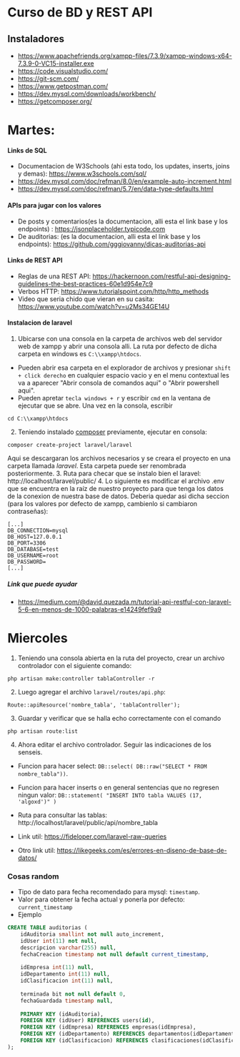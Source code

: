 # Curso de BD y REST API
## Instaladores
+ https://www.apachefriends.org/xampp-files/7.3.9/xampp-windows-x64-7.3.9-0-VC15-installer.exe
+ https://code.visualstudio.com/
+ https://git-scm.com/
+ https://www.getpostman.com/
+ https://dev.mysql.com/downloads/workbench/
+ https://getcomposer.org/

# Martes:
#### Links de SQL
+ Documentacion de W3Schools (ahi esta todo, los updates, inserts, joins y demas): https://www.w3schools.com/sql/
+ https://dev.mysql.com/doc/refman/8.0/en/example-auto-increment.html
+ https://dev.mysql.com/doc/refman/5.7/en/data-type-defaults.html

#### APIs para jugar con los valores
+ De posts y comentarios(es la documentacion, alli esta el link base y los endpoints) : https://jsonplaceholder.typicode.com
+ De auditorias: (es la documentacion, alli esta el link base y los endpoints): https://github.com/gggiovanny/dicas-auditorias-api

#### Links de REST API
+ Reglas de una REST API: https://hackernoon.com/restful-api-designing-guidelines-the-best-practices-60e1d954e7c9
+ Verbos HTTP: https://www.tutorialspoint.com/http/http_methods
+ Video que seria chido que vieran en su casita: https://www.youtube.com/watch?v=u2Ms34GE14U

#### Instalacion de laravel
1. Ubicarse con una consola en la carpeta de archivos web del servidor web de xampp y abrir una consola alli. La ruta por defecto de dicha carpeta en windows es `C:\\xampp\htdocs`.
  + Pueden abrir esa carpeta en el explorador de archivos y presionar `shift + click derecho` en cualquier espacio vacio y en el menu contextual les va a aparecer "Abrir consola de comandos aqui" o "Abrir powershell aqui".
  +  Pueden apretar `tecla windows + r` y escribir `cmd` en la ventana de ejecutar que se abre. Una vez en la consola, escribir 
  ```
  cd C:\\xampp\htdocs
  ```
2. Teniendo instalado [composer](https://getcomposer.org/) previamente, ejecutar en consola:
```
composer create-project laravel/laravel
```
  Aqui se descargaran los archivos necesarios y se creara el proyecto en una carpeta llamada *laravel*. Esta carpeta puede ser      renombrada posteriormente.
3. Ruta para checar que se instalo bien el laravel: http://localhost/laravel/public/
4. Lo siguiente es modificar el archivo .env que se encuentra en la raíz de nuestro proyecto para que tenga los datos de la conexion de nuestra base de datos. Deberia quedar asi dicha seccion (para los valores por defecto de xampp, cambienlo si cambiaron contraseñas):
```
[...]
DB_CONNECTION=mysql
DB_HOST=127.0.0.1
DB_PORT=3306
DB_DATABASE=test
DB_USERNAME=root
DB_PASSWORD=
[...]
```
##### Link que puede ayudar
+ https://medium.com/@david.quezada.m/tutorial-api-restful-con-laravel-5-6-en-menos-de-1000-palabras-e14249fef9a9

# Miercoles
1. Teniendo una consola abierta en la ruta del proyecto, crear un archivo controlador con el siguiente comando:
```
php artisan make:controller tablaController -r
```
2. Luego agregar el archivo `laravel/routes/api.php`:
```
Route::apiResource('nombre_tabla', 'tablaController');   
```
3. Guardar y verificar que se halla echo correctamente con el comando
```
php artisan route:list
```
4. Ahora editar el archivo controlador. Seguir las indicaciones de los senseis.
+ Funcion para hacer select: `DB::select( DB::raw("SELECT * FROM nombre_tabla"))`.
+ Funcion para hacer inserts o en general sentencias que no regresen ningun valor: `DB::statement( "INSERT INTO tabla VALUES (17, 'algoxd')" )`
+ Ruta para consultar las tablas: http://localhost/laravel/public/api/nombre_tabla

+ Link util: https://fideloper.com/laravel-raw-queries
+ Otro link util: https://likegeeks.com/es/errores-en-diseno-de-base-de-datos/
### Cosas random
+ Tipo de dato para fecha recomendado para mysql: `timestamp`.
+ Valor para obtener la fecha actual y ponerla por defecto: `current_timestamp`
+ Ejemplo 
```sql
CREATE TABLE auditorias (
	idAuditoria smallint not null auto_increment,
    idUser int(11) not null,
    descripcion varchar(255) null,
    fechaCreacion timestamp not null default current_timestamp,
    
    idEmpresa int(11) null,
    idDepartamento int(11) null,
    idClasificacion int(11) null,
    
    terminada bit not null default 0,
    fechaGuardada timestamp null,
    
    PRIMARY KEY (idAuditoria),
    FOREIGN KEY (idUser) REFERENCES users(id),
    FOREIGN KEY (idEmpresa) REFERENCES empresas(idEmpresa),
    FOREIGN KEY (idDepartamento) REFERENCES departamentos(idDepartamento),
    FOREIGN KEY (idClasificacion) REFERENCES clasificaciones(idClasificacion)    
);
```

